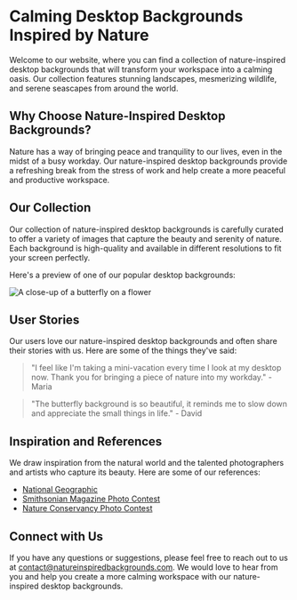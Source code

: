 <!--font:Poppins-->

# Calming Desktop Backgrounds Inspired by Nature

Welcome to our website, where you can find a collection of nature-inspired desktop backgrounds that will transform your workspace into a calming oasis. Our collection features stunning landscapes, mesmerizing wildlife, and serene seascapes from around the world.

## Why Choose Nature-Inspired Desktop Backgrounds?

Nature has a way of bringing peace and tranquility to our lives, even in the midst of a busy workday. Our nature-inspired desktop backgrounds provide a refreshing break from the stress of work and help create a more peaceful and productive workspace.

## Our Collection

Our collection of nature-inspired desktop backgrounds is carefully curated to offer a variety of images that capture the beauty and serenity of nature. Each background is high-quality and available in different resolutions to fit your screen perfectly.

Here's a preview of one of our popular desktop backgrounds:

![A close-up of a butterfly on a flower](#)

## User Stories

Our users love our nature-inspired desktop backgrounds and often share their stories with us. Here are some of the things they've said:

> "I feel like I'm taking a mini-vacation every time I look at my desktop now. Thank you for bringing a piece of nature into my workday." - Maria

> "The butterfly background is so beautiful, it reminds me to slow down and appreciate the small things in life." - David

## Inspiration and References

We draw inspiration from the natural world and the talented photographers and artists who capture its beauty. Here are some of our references:

- [National Geographic](https://www.nationalgeographic.com/photography/)
- [Smithsonian Magazine Photo Contest](https://www.smithsonianmag.com/photocontest/)
- [Nature Conservancy Photo Contest](https://www.nature.org/en-us/get-involved/how-to-help/photo-contest/)

## Connect with Us

If you have any questions or suggestions, please feel free to reach out to us at [contact@natureinspiredbackgrounds.com](mailto:contact@natureinspiredbackgrounds.com). We would love to hear from you and help you create a more calming workspace with our nature-inspired desktop backgrounds.

<!--

Write me content for website with wallpaper which alt text is:

"A close-up of a butterfly on a flower"

The name/title of the page should not be 1:1 copy of the alt text but rather a real content of the website which is using this wallpaper.

- Use markdown format 
- Start with heading
- Heading should be short and concise
- The content should look like a real website 
- The website should not be about the wallpaper, wallpaper is just a related background
- Heading should be contain work "wallpaper" or "background"
- Include real sections like references, contact, user stories, etc. use things relevant to the page purpose.
- Feel free to use structure like headings, bullets, numbering, blockquotes, paragraphs, horizontal lines, etc.
- You can use formatting like bold or _italic_
- You can include UTF-8 emojis
- Links should be only #hash anchors (and you can refer to the document itself)
- Do not include images


---


# Beautiful Nature Wallpaper for Your Desktop Background

Welcome to our website where you can find beautiful nature wallpapers to use as your desktop background. Our wallpaper collection includes stunning landscapes, mesmerizing wildlife, and breathtaking views from around the world. 

## Why Choose Nature Wallpapers?

Nature wallpapers have a calming effect on the mind and help reduce stress levels. They are perfect for those who spend long hours in front of their computer screens and need a break from the monotony of work. 

## Our Collection

Our collection of nature wallpapers is carefully curated to provide you with the best images that capture the essence of nature. Each wallpaper is high-quality and available in different resolutions to fit your screen perfectly. 

Here's a preview of one of our popular wallpapers:

![A close-up of a butterfly on a flower](#)

## User Stories

Our users love our nature wallpapers and often share their stories with us. Here are some of the things they've said:

> "I love changing my desktop background every week, and your nature wallpapers have been my go-to choice for months now." - Sarah

> "The butterfly wallpaper is so beautiful, it reminds me of my childhood days spent in the garden." - John

## References

We source our wallpapers from talented photographers and artists from around the world. Here are some of our references:

- [Unsplash](https://unsplash.com/)
- [Pexels](https://www.pexels.com/)
- [Pixabay](https://pixabay.com/)

## Contact Us

If you have any questions or suggestions, please feel free to reach out to us at [contact@naturewallpapers.com](mailto:contact@naturewallpapers.com). We would love to hear from you!


---


Heading should not include word "wallpaper". The website should not be about the wallpaper itself, wallpaper is just a related background, rewrite whole content.


---


# Find Your Zen with Nature-Inspired Desktop Backgrounds

Welcome to our website, where you can discover stunning nature-inspired desktop backgrounds that will transport you to a peaceful state of mind. Our collection features breathtaking landscapes, mesmerizing wildlife, and serene seascapes from around the world.

## Why Choose Nature-Inspired Backgrounds?

In today's fast-paced world, it's important to take a break and find moments of tranquility. Our nature-inspired desktop backgrounds provide a calming effect on the mind and help reduce stress levels. They are perfect for those who spend long hours in front of their computer screens and need a little escape from the daily grind.

## Our Collection

Our collection of nature-inspired desktop backgrounds is carefully curated to offer a variety of images that capture the beauty and serenity of nature. Each background is high-quality and available in different resolutions to fit your screen perfectly.

Here's a preview of one of our popular desktop backgrounds:

![A close-up of a butterfly on a flower](#)

## User Stories

Our users love our nature-inspired desktop backgrounds and often share their stories with us. Here are some of the things they've said:

> "I feel like I'm on vacation every time I look at my desktop now. Thank you for bringing a piece of nature into my workday." - Maria

> "The butterfly background is so beautiful, it reminds me to slow down and appreciate the small things in life." - David

## Inspiration and References

We draw inspiration from the natural world and the talented photographers and artists who capture its beauty. Here are some of our references:

- [National Geographic](https://www.nationalgeographic.com/photography/)
- [Smithsonian Magazine Photo Contest](https://www.smithsonianmag.com/photocontest/)
- [Nature Conservancy Photo Contest](https://www.nature.org/en-us/get-involved/how-to-help/photo-contest/)

## Connect with Us

If you have any questions or suggestions, please feel free to reach out to us at [contact@natureinspiredbackgrounds.com](mailto:contact@natureinspiredbackgrounds.com). We would love to hear from you and help you find your zen!


---


Heading is too long, rewrite whole content.


---


# Discover the Beauty of Nature with Our Desktop Backgrounds

Welcome to our website, where you can explore a stunning collection of desktop backgrounds inspired by the beauty of nature. Our collection features breathtaking landscapes, mesmerizing wildlife, and serene seascapes from around the world.

## Why Choose Nature-Inspired Desktop Backgrounds?

Our nature-inspired desktop backgrounds offer a refreshing break from the monotony of work and help reduce stress levels. They provide a calming effect on the mind and transport you to a peaceful state of mind, even when you're stuck at your desk.

## Our Collection

Our collection of nature-inspired desktop backgrounds is carefully curated to offer a variety of images that capture the essence of nature. Each background is high-quality and available in different resolutions to fit your screen perfectly.

Here's a preview of one of our popular desktop backgrounds:

![A close-up of a butterfly on a flower](#)

## User Stories

Our users love our nature-inspired desktop backgrounds and often share their stories with us. Here are some of the things they've said:

> "I feel like I'm taking a mini-vacation every time I look at my desktop now. Thank you for bringing a piece of nature into my workday." - Maria

> "The butterfly background is so beautiful, it reminds me to slow down and appreciate the small things in life." - David

## Inspiration and References

We draw inspiration from the natural world and the talented photographers and artists who capture its beauty. Here are some of our references:

- [National Geographic](https://www.nationalgeographic.com/photography/)
- [Smithsonian Magazine Photo Contest](https://www.smithsonianmag.com/photocontest/)
- [Nature Conservancy Photo Contest](https://www.nature.org/en-us/get-involved/how-to-help/photo-contest/)

## Connect with Us

If you have any questions or suggestions, please feel free to reach out to us at [contact@natureinspiredbackgrounds.com](mailto:contact@natureinspiredbackgrounds.com). We would love to hear from you and help you discover the beauty of nature!


---


Heading is too long, rewrite whole content.


---


# Nature-Inspired Desktop Backgrounds for a Calming Workspace

Welcome to our website, where you can find a collection of nature-inspired desktop backgrounds that will transform your workspace into a calming oasis. Our collection features stunning landscapes, mesmerizing wildlife, and serene seascapes from around the world.

## Why Choose Nature-Inspired Desktop Backgrounds?

Nature has a way of bringing peace and tranquility to our lives, even in the midst of a busy workday. Our nature-inspired desktop backgrounds provide a refreshing break from the stress of work and help create a more peaceful and productive workspace.

## Our Collection

Our collection of nature-inspired desktop backgrounds is carefully curated to offer a variety of images that capture the beauty and serenity of nature. Each background is high-quality and available in different resolutions to fit your screen perfectly.

Here's a preview of one of our popular desktop backgrounds:

![A close-up of a butterfly on a flower](#)

## User Stories

Our users love our nature-inspired desktop backgrounds and often share their stories with us. Here are some of the things they've said:

> "I feel like I'm taking a mini-vacation every time I look at my desktop now. Thank you for bringing a piece of nature into my workday." - Maria

> "The butterfly background is so beautiful, it reminds me to slow down and appreciate the small things in life." - David

## Inspiration and References

We draw inspiration from the natural world and the talented photographers and artists who capture its beauty. Here are some of our references:

- [National Geographic](https://www.nationalgeographic.com/photography/)
- [Smithsonian Magazine Photo Contest](https://www.smithsonianmag.com/photocontest/)
- [Nature Conservancy Photo Contest](https://www.nature.org/en-us/get-involved/how-to-help/photo-contest/)

## Connect with Us

If you have any questions or suggestions, please feel free to reach out to us at [contact@natureinspiredbackgrounds.com](mailto:contact@natureinspiredbackgrounds.com). We would love to hear from you and help you create a more calming workspace with our nature-inspired desktop backgrounds.


---


Write me a Google font which is best fitting for the website.

Pick from the list:
- Exo 2
- Alegreya
- Lobster
- Montserrat
- Orbitron
- Inter
- Roboto
- Lato
- Great Vibes
- Raleway
- Futura
- Poppins
- Dancing Script
- Open Sans
- IBM Plex Sans
- Barlow Condensed
- Playfair Display


Write just the font name nothing else.


---


Poppins

-->
